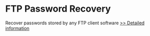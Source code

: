 # FTP Password Recovery
Recover passwords stored by any FTP client software
[>> Detailed information](https://secure.shareit.com/shareit/product.html?productid=300879363&affiliateid=200057808)